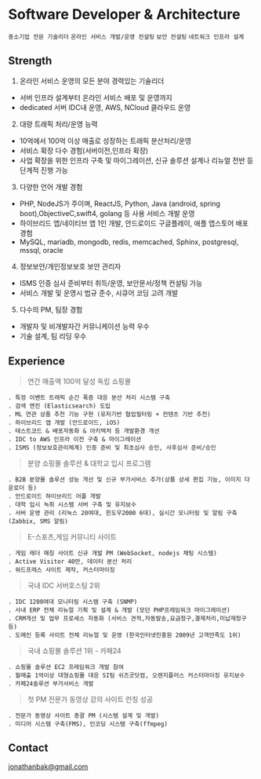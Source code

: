 # Software Developer & Architecture
`중소기업 전문 기술리더`
`온라인 서비스 개발/운영 컨설팅`
`보안 컨설팅`
`네트워크 인프라 설계`

## Strength
1. 온라인 서비스 운영의 모든 분야 경력있는 기술리더
  - 서버 인프라 설계부터 온라인 서비스 배포 및 운영까지
  - dedicated 서버 IDC내 운영, AWS, NCloud 클라우드 운영

2. 대량 트래픽 처리/운영 능력
  - 10억에서 100억 이상 매출로 성장하는 트래픽 분산처리/운영
  - 서비스 확장 다수 경험(서버이전,인프라 확장)
  - 사업 확장을 위한 인프라 구축 및 마이그레이션, 신규 솔루션 설계나 리뉴얼 전반 등 단계적 진행 가능

3. 다양한 언어 개발 경험
  - PHP, NodeJS가 주이며, ReactJS, Python, Java (android, spring boot),ObjectiveC,swift4, golang 등 사용 서비스 개발 운영
  - 하이브리드 앱/네이티브 앱 1인 개발, 안드로이드 구글플레이, 애플 앱스토어 배포 경험
  - MySQL, mariadb, mongodb, redis, memcached, Sphinx, postgresql, mssql, oracle

4. 정보보안/개인정보보호 보안 관리자
  - ISMS 인증 심사 준비부터 취득/운영, 보안문서/정책 컨설팅 가능
  - 서비스 개발 및 운영시 법규 준수, 시큐어 코딩 고려 개발

5. 다수의 PM, 팀장 경험
  - 개발자 및 비개발자간 커뮤니케이션 능력 우수
  - 기술 설계, 팀 리딩 우수



## Experience

> 연간 매출액 100억 달성 독립 쇼핑몰
```
. 특정 이벤트 트래픽 순간 폭증 대응 분산 처리 시스템 구축
. 검색 엔진 (Elasticsearch) 도입
. ML 연관 상품 추천 기능 구현 (유저기반 협업필터링 + 컨텐츠 기반 추천)
. 하이브리드 앱 개발 (안드로이드, iOS)
. 테스트코드 & 배포자동화 & 아키텍처 등 개발환경 개선
. IDC to AWS 인프라 이전 구축 & 마이그레이션
. ISMS (정보보호관리체계) 인증 준비 및 최초심사 승인, 사후심사 준비/승인
```

> 분양 쇼핑몰 솔루션 & 대학교 입시 프로그램
```
. B2B 분양몰 솔루션 성능 개선 및 신규 부가서비스 추가(상품 상세 편집 기능, 이미지 다운로더 등)
. 안드로이드 하이브리드 어플 개발
. 대학 입시 녹취 시스템 서버 구축 및 유지보수
. 서버 운영 관리 (리눅스 20여대, 윈도우2000 6대), 실시간 모니터링 및 알림 구축 (Zabbix, SMS 알림)
```

> E-스포츠,게임 커뮤니티 사이트
```
. 게임 래더 매칭 사이트 신규 개발 PM (WebSocket, nodejs 채팅 시스템)
. Active Visitor 40만, 데이터 분산 처리
. 워드프레스 사이트 제작, 커스터마이징
```

> 국내 IDC 서버호스팅 2위
```
. IDC 1200여대 모니터링 시스템 구축 (SNMP)
. 사내 ERP 전체 리뉴얼 기획 및 설계 & 개발 (모던 PHP프레임워크 마이그레이션)
. CRM개선 및 업무 프로세스 자동화 (서비스 견적,자동발송,요금청구,결제처리,미납재청구등)
. 도메인 등록 사이트 전체 리뉴얼 및 운영 (한국인터넷진흥원 2009년 고객만족도 1위)
```

> 국내 쇼핑몰 솔루션 1위 - 카페24
```
. 쇼핑몰 솔루션 EC2 프레임워크 개발 참여
. 월매출 1억이상 대형쇼핑몰 대응 SI팀 쉬즈굿닷컴, 오렌지플러스 커스터마이징 유지보수
. 카페24솔루션 부가서비스 개발
```

> 첫 PM 전문가 동영상 강의 사이트 런칭 성공
```
. 전문가 동영상 사이트 총괄 PM (시스템 설계 및 개발)
. 미디어 시스템 구축(FMS), 인코딩 시스템 구축(ffmpeg)
```

## Contact
jonathanbak@gmail.com
